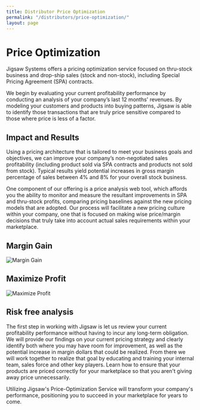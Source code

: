 ```yaml
---
title: Distributor Price Optimization
permalink: "/distributors/price-optimization/"
layout: page
---
```


<!-- ### Distributor -->

# Price Optimization

Jigsaw Systems offers a pricing optimization service focused on thru-stock business and drop-ship sales (stock and non-stock), including Special Pricing Agreement (SPA) contracts.

We begin by evaluating your current profitability performance by conducting an analysis of your company’s last 12 months' revenues. By modeling your customers and products into buying patterns, Jigsaw is able to identify those transactions that are truly price sensitive compared to those where price is less of a factor.

<h2 class="color-green mt-5 mb-3">Impact and Results</h2>

Using a pricing architecture that is tailored to meet your business goals and objectives, we can improve your company’s non-negotiated sales profitability (including product sold via SPA contracts and products not sold from stock). Typical results yield potential increases in gross margin percentage of sales between 4% and 8% for your overall stock business.

One component of our offering is a price analysis web tool, which affords you the ability to monitor and  measure the resultant improvements in SPA and thru-stock profits, comparing pricing baselines against the new pricing models that are adopted. Our process will facilitate a new pricing culture within your company, one that is focused on making wise price/margin decisions that truly take into account actual sales requirements within your marketplace.

<div class="card-deck">
  <div class="card my-5 pb-4">
    <div class="card-block">
      <h2 class="color-blue">Margin Gain</h2>
    </div>
    <img class="card-img-bottom" src="/uploads/distributor-pricing-1.jpg" alt="Margin Gain">
  </div>
  <div class="card my-5 pb-4">
    <div class="card-block">
      <h2 class="color-blue">Maximize Profit</h2>
    </div>
    <img class="card-img-bottom" src="/uploads/distributor-pricing-2.jpg" alt="Maximize Profit">
  </div>
</div>

<h2 class="color-orange mb-3">Risk free analysis</h2>


The first step in working with Jigsaw is let us review your current profitability performance without having to incur any long-term obligation. We will provide our findings on your current pricing strategy and clearly identify both where you may have room for improvement, as well as the potential increase in margin dollars that could be realized. From there we will work together to realize that goal by educating and training your internal team, sales force and other key players. Learn how to ensure that your products are priced correctly for your marketplace so that you aren't giving away price unnecessarily.

Utilizing Jigsaw's Price-Optimization Service will transform your company's performance, positioning you to succeed in your marketplace for years to come.
